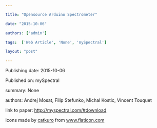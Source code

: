 ---
title: "Opensource Arduino Spectrometer"
date: "2015-10-06"
authors: ['admin']
tags:  ['Web Article', 'None', 'mySpectral']
layout: "post"
---
Publishing date: 2015-10-06

Published on: mySpectral

summary: None

authors: Andrej Mosat, Filip Stefunko, Michal Kostic, Vincent Touquet

link to paper: http://myspectral.com/#download

Icons made by <a href="https://www.flaticon.com/free-icon/bookshelves_3576884" title="catkuro">catkuro</a> from <a href="https://www.flaticon.com/" title="Flaticon"> www.flaticon.com</a>